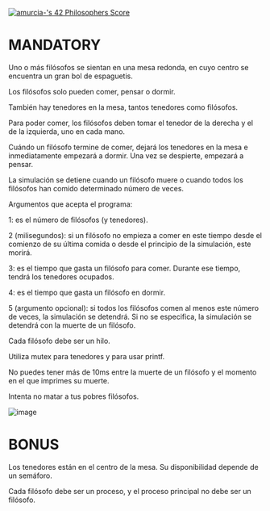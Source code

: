 <a href="https://github.com/JaeSeoKim/badge42"><img src="https://badge42.vercel.app/api/v2/cl56x7ufz003509jr5i8cj5cl/project/2781000" alt="amurcia-'s 42 Philosophers Score" /></a>

# MANDATORY

Uno o más filósofos se sientan en una mesa redonda, en cuyo centro se encuentra un gran bol de espaguetis.

Los filósofos solo pueden comer, pensar o dormir.

También hay tenedores en la mesa, tantos tenedores como filósofos.

Para poder comer,  los filósofos deben tomar el tenedor de la derecha y el de la izquierda, uno en cada mano.

Cuándo un filósofo termine de comer, dejará los tenedores en la mesa e inmediatamente empezará a dormir. Una vez se despierte, empezará a pensar.

La simulación se detiene cuando un filósofo muere o cuando todos los filósofos han comido determinado número de veces.


Argumentos que acepta el programa:

1: es el número de filósofos (y tenedores).

2 (milisegundos): si un filósofo no empieza a comer en este tiempo desde el comienzo de su última comida o desde el principio de la simulación, este morirá.

3: es el tiempo que gasta un filósofo para comer. Durante ese tiempo, tendrá los tenedores ocupados.

4: es el tiempo que gasta un filósofo en dormir.

5 (argumento opcional): si todos los filósofos comen al menos este número de veces, la simulación se detendrá. Si no se especifica, la simulación se detendrá
con la muerte de un filósofo.

Cada filósofo debe ser un hilo.

Utiliza mutex para tenedores y para usar printf.

No puedes tener más de 10ms entre la muerte de un filósofo y el momento en el que imprimes su muerte.

Intenta no matar a tus pobres filósofos.

![image](https://user-images.githubusercontent.com/102992210/197512944-13dc10d4-d55f-46cc-85e7-8b3382fcde9a.png)


# BONUS

Los tenedores están en el centro de la mesa. Su disponibilidad depende de un semáforo.

Cada filósofo debe ser un proceso, y el proceso principal no debe ser un filósofo.
